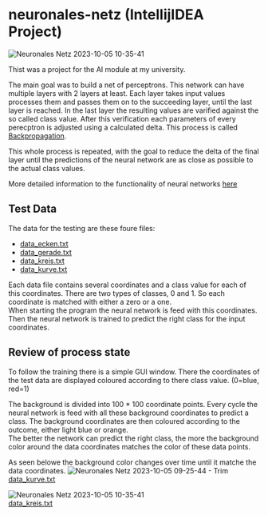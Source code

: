 # neuronales-netz (IntellijIDEA Project)

![Neuronales Netz 2023-10-05 10-35-41](https://github.com/KaMuench/neuronales-netz/assets/104307796/2f240245-d6a0-4662-a31d-d70fc6678931)  

Thist was a project for the AI module at my university.  

The main goal was to build a net of perceptrons. This network can have multiple layers with 2 layers at least. Each layer takes input values processes them and passes them on to the succeeding layer, until the last layer is reached. In the last layer the 
resulting values are varified against the so called class value. After this verification each parameters of every perecptron is adjusted using a calculated delta. This process is called [Backpropagation](https://de.wikipedia.org/wiki/Backpropagation).  

This whole process is repeated, with the goal to reduce the delta of the final layer until the predictions of the neural network are as close as possible to the actual class values.

More detailed information to the functionality of neural networks [here](https://databasecamp.de/ki/backpropagation-grundlagen#:~:text=Backpropagation%20ist%20eine%20Art%20%C3%BCberwachter,Reinforcement%20Learning%20verwendet%20werden%20k%C3%B6nnen.)  


## Test Data
The data for the testing are these foure files:
- [data_ecken.txt](https://github.com/KaMuench/neuronales-netz/blob/master/src/main/resources/data_ecken.txt)
- [data_gerade.txt](https://github.com/KaMuench/neuronales-netz/blob/master/src/main/resources/data_gerade.txt)
- [data_kreis.txt](https://github.com/KaMuench/neuronales-netz/blob/master/src/main/resources/data_kreis.txt)
- [data_kurve.txt](https://github.com/KaMuench/neuronales-netz/blob/master/src/main/resources/data_kurve.txt)

Each data file contains several coordinates and a class value for each of this coordinates. There are two types of classes, 0 and 1. So each coordinate is matched with either a zero or a one.  
When starting the program the neural network is feed with this coordinates. Then the neural network is trained to predict the right class for the input coordinates. 

## Review of process state
To follow the training there is a simple GUI window. There the coordinates of the test data are displayed coloured according to there class value. (0=blue, red=1)

The background is divided into 100 * 100 coordinate points. Every cycle the neural network is feed with all these background coordinates to predict a class. The background coordinates are then coloured according to the outcome, either light blue or orange.  
The better the network can predict the right class, the more the background color around the data coordinates matches the color of these data points.  

As seen belowe the background color changes over time until it matche the data coordinates.
![Neuronales Netz 2023-10-05 09-25-44 - Trim](https://github.com/KaMuench/neuronales-netz/assets/104307796/444d7e47-60f9-4169-9bb8-0d830206f029)  
[data_kurve.txt](https://github.com/KaMuench/neuronales-netz/blob/master/src/main/resources/data_kurve.txt)  

![Neuronales Netz 2023-10-05 10-35-41](https://github.com/KaMuench/neuronales-netz/assets/104307796/2f240245-d6a0-4662-a31d-d70fc6678931)  
[data_kreis.txt](https://github.com/KaMuench/neuronales-netz/blob/master/src/main/resources/data_kreis.txt)





